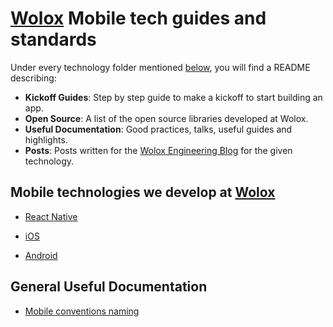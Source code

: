 # [Wolox](https://wolox.co) Mobile tech guides and standards

Under every technology folder mentioned [below](#technologies-index), you will find a README describing:

- **Kickoff Guides**: Step by step guide to make a kickoff to start building an app.
- **Open Source**: A list of the open source libraries developed at Wolox.
- **Useful Documentation**: Good practices, talks, useful guides and highlights.
- **Posts**: Posts written for the [Wolox Engineering Blog](http://eng.wolox.co) for the given technology.

## Mobile technologies we develop at [Wolox](https://wolox.co)

- [React Native](../react-native/README.md)

- [iOS](../iOS/README.md)

- [Android](../android/README.md)

## General Useful Documentation

- [Mobile conventions naming](./docs/naming/README.md)